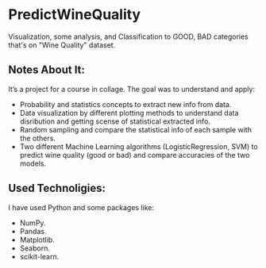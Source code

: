 # PredictWineQuality
Visualization, some analysis, and Classification to GOOD, BAD categories that's on "Wine Quality" dataset.

## Notes About It:
It’s a project for a course in collage. The goal was to understand and apply:
- Probability and statistics concepts to extract new info from data.
- Data visualization by different plotting methods to understand data disribution and getting scense of statistical extracted info.
- Random sampling and compare the statistical info of each sample with the others.
- Two different Machine Learning algorithms (LogisticRegression, SVM) to predict wine quality (good or bad) and compare accuracies of the two models.

## Used Technoligies:
I have used Python and some packages like: 
- NumPy.
- Pandas.
- Matplotlib.
- Seaborn.
- scikit-learn.
